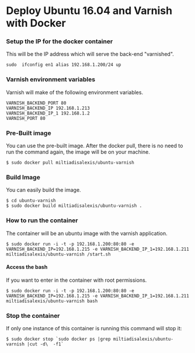 # Deploy Ubuntu 16.04 and Varnish with Docker

### Setup the IP for the docker container
This will be the IP address which will serve the back-end "varnished".

    sudo  ifconfig en1 alias 192.168.1.200/24 up

### Varnish environment variables
Varnish will make of the following environment variables.

	VARNISH_BACKEND_PORT 80
	VARNISH_BACKEND_IP 192.168.1.213
	VARNISH_BACKEND_IP_1 192.168.1.2
	VARNISH_PORT 80

### Pre-Built image
You can use the pre-built image. After the docker pull, there is no need to run the command again, the image will be on your machine.

	$ sudo docker pull miltiadisalexis/ubuntu-varnish


### Build Image
You can easily build the image. 

	$ cd ubuntu-varnish
	$ sudo docker build miltiadisalexis/ubuntu-varnish .


### How to run the container
The container will be an ubuntu image with the varnish application.

	$ sudo docker run -i -t -p 192.168.1.200:80:80 -e VARNISH_BACKEND_IP=192.168.1.215 -e VARNISH_BACKEND_IP_1=192.168.1.211 miltiadisalexis/ubuntu-varnish /start.sh


#### Access the bash
If you want to enter in the container with root permissions.

	$ sudo docker run -i -t -p 192.168.1.200:80:80 -e VARNISH_BACKEND_IP=192.168.1.215 -e VARNISH_BACKEND_IP_1=192.168.1.211 miltiadisalexis/ubuntu-varnish bash


### Stop the container
If only one instance of this container is running this command will stop it:

	$ sudo docker stop `sudo docker ps |grep miltiadisalexis/ubuntu-varnish |cut -d\  -f1`

